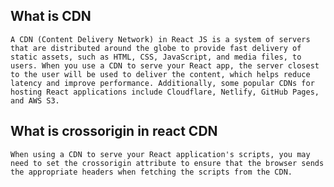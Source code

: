   ## What is CDN 
  `A CDN (Content Delivery Network) in React JS is a system of servers that are distributed around the globe to provide fast delivery of static assets, such as HTML, CSS, JavaScript, and media files, to users. When you use a CDN to serve your React app, the server closest to the user will be used to deliver the content, which helps reduce latency and improve performance. Additionally, some popular CDNs for hosting React applications include Cloudflare, Netlify, GitHub Pages, and AWS S3.`
## What is crossorigin in react CDN
`When using a CDN to serve your React application's scripts, you may need to set the crossorigin attribute to ensure that the browser sends the appropriate headers when fetching the scripts from the CDN.`
